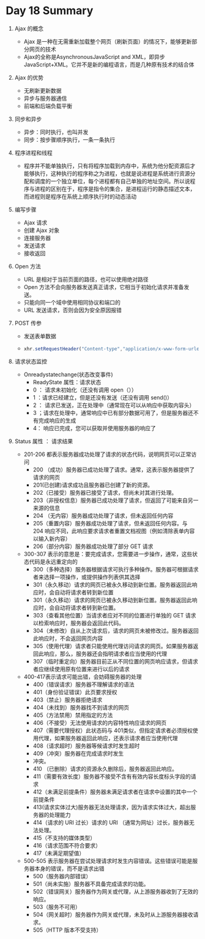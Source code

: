 # Day 18 Summary

1. Ajax 的概念

   - Ajax 是一种在无需重新加载整个网页（刷新页面）的情况下，能够更新部分网页的技术
   - Ajax的全称是AsynchronousJavaScript and XML，即异步 JavaScript+XML。它并不是新的编程语言，而是几种原有技术的结合体

2. Ajax 的优势

   - 无刷新更新数据
   -  异步与服务器通信
   - 前端和后端负载平衡

3. 同步和异步

   - 异步：同时执行，也叫并发
   - 同步：按步骤顺序执行，一条一条执行

4. 程序进程和线程

   - 程序并不能单独执行，只有将程序加载到内存中，系统为他分配资源后才能够执行，这种执行的程序称之为进程，也就是说进程是系统进行资源分配和调度的一个独立单位，每个进程都有自己单独的地址空间。所以说程序与进程的区别在于，程序是指令的集合，是进程运行的静态描述文本，而进程则是程序在系统上顺序执行时的动态活动

5. 编写步骤

   - Ajax 请求
   - 创建 Ajax 对象
   - 连接服务器
   - 发送请求
   - 接收返回

6. Open 方法

   - URL 是相对于当前页面的路径，也可以使用绝对路径
   - Open 方法不会向服务器发送真正请求，它相当于初始化请求并准备发送。
   - 只能向同一个域中使用相同协议和端口的
   - URL 发送请求，否则会因为安全原因报错

7. POST 传参

   - 发送表单数据

   - ```javascript
     xhr.setRequestHeader("Content-type","application/x-www-form-urlencoded; charset=utf-8");
     ```

8. 请求状态监控

   - Onreadystatechange(状态改变事件)
     -  ReadyState 属性：请求状态
     - 0 ： 请求未初始化（还没有调用 open（））
     - 1 ：请求已经建立，但是还没有发送（还没有调用 send()）
     - 2 ： 请求已发送，正在处理中（通常现在可以从响应中获取内容头）
     - 3 ；请求在处理中，通常响应中已有部分数据可用了，但是服务器还不有完成响应的生成
     - 4： 响应已完成，您可以获取并使用服务器的响应了

9. Status 属性 ： 请求结果

   - 201-206 都表示服务器成功处理了请求的状态代码，说明网页可以正常访问
     - 200 （成功）服务器已成功处理了请求。通常，这表示服务器提供了请求的网页
     - 201(已创建)请求成功且服务器已创建了新的资源。
     - 202（已接受）服务器已接受了请求，但尚未对其进行处理。
     - 203（非授权信息）服务器已成功处理了请求，但返回了可能来自另一来源的信息
     - 204 （无内容）服务器成功处理了请求，但未返回任何内容
     - 205（重置内容）服务器成功处理了请求，但未返回任何内容。与 204 响应不同，此响应要求请求者重置文档视图（例如清除表单内容以输入新内容）
     - 206（部分内容）服务器成功处理了部分 GET 请求
   - 300-307 表示的意思是：要完成请求，您需要进一步操作，通常，这些状态代码是永远重定向的
     - 300（多种选择）服务器根据请求可执行多种操作。服务器可根据请求者来选择一项操作，或提供操作列表供其选择
     - 301（永久移动）请求的网页已被永久移动到新位置。服务器返回此响应时，会自动将请求者转到新位置
     - 301（永久移动）请求的网页已被永久移动到新位置。服务器返回此响应时，会自动将请求者转到新位置。
     - 303（查看其他位置）当请求者应对不同的位置进行单独的 GET 请求以检索响应时，服务器会返回此代码。
     - 304（未修改）自从上次请求后，请求的网页未被修改过。服务器返回此响应时，不会返回网页内容
     - 305（使用代理）请求者只能使用代理访问请求的网页。如果服务器返回此响应，那么，服务器还会指明请求者应当使用的代理
     - 307（临时重定向）服务器目前正从不同位置的网页响应请求，但请求者应继续使用原有位置来进行以后的请求
   - 400-417表示请求可能出错，会妨碍服务器的处理
     - 400（错误请求）服务器不理解请求的语法
     - 401（身份验证错误）此页要求授权
     - 403（禁止）服务器拒绝请求
     - 404（未找到）服务器找不到请求的网页
     - 405（方法禁用）禁用指定的方法
     - 406（不接受）无法使用请求的内容特性响应请求的网页
     - 407（需要代理授权）此状态码与 401类似，但指定请求者必须授权使用代理，如果服务器返回此响应，还表示请求者应当使用代理
     - 408（请求超时）服务器等候请求时发生超时
     - 409（冲突）服务器在完成请求时发生
     - 冲突。
     - 410 （已删除）请求的资源永久删除后，服务器返回此响应。
     - 411（需要有效长度）服务器不接受不含有有效内容长度标头字段的请求
     - 412（未满足前提条件）服务器未满足请求者在请求中设置的其中一个前提条件
     - 413(请求实体过大)服务器无法处理请求，因为请求实体过大，超出服务器的处理能力
     - 414（请求的 URI 过长）请求的 URI （通常为网址）过长，服务器无法处理。
     - 415（不支持的媒体类型）
     - 416（请求范围不符合要求）
     - 417（未满足期望值）
   - 500-505 表示服务器在尝试处理请求时发生内容错误。这些错误可能是服务器本身的错误，而不是请求出错
     - 500（服务器内部错误）
     - 501（尚未实施）服务器不具备完成请求的功能。
     - 502（错误网关）服务器作为网关或代理，从上游服务器收到了无效的响应。
     - 503（服务不可用）
     - 504（网关超时）服务器作为网关或代理，未及时从上游服务器接收请求。
     - 505（HTTP 版本不受支持）


